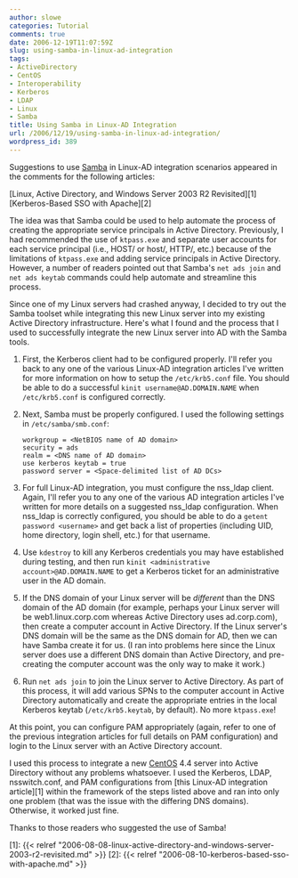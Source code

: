 ```yaml
---
author: slowe
categories: Tutorial
comments: true
date: 2006-12-19T11:07:59Z
slug: using-samba-in-linux-ad-integration
tags:
- ActiveDirectory
- CentOS
- Interoperability
- Kerberos
- LDAP
- Linux
- Samba
title: Using Samba in Linux-AD Integration
url: /2006/12/19/using-samba-in-linux-ad-integration/
wordpress_id: 389
---
```


Suggestions to use [Samba](http://www.samba.org/) in Linux-AD integration scenarios appeared in the comments for the following articles:

[Linux, Active Directory, and Windows Server 2003 R2 Revisited][1]  
[Kerberos-Based SSO with Apache][2]

The idea was that Samba could be used to help automate the process of creating the appropriate service principals in Active Directory. Previously, I had recommended the use of `ktpass.exe` and separate user accounts for each service principal (i.e., HOST/ or host/, HTTP/, etc.) because of the limitations of `ktpass.exe` and adding service principals in Active Directory. However, a number of readers pointed out that Samba's `net ads join` and `net ads keytab` commands could help automate and streamline this process.

Since one of my Linux servers had crashed anyway, I decided to try out the Samba toolset while integrating this new Linux server into my existing Active Directory infrastructure. Here's what I found and the process that I used to successfully integrate the new Linux server into AD with the Samba tools.

1. First, the Kerberos client had to be configured properly. I'll refer you back to any one of the various Linux-AD integration articles I've written for more information on how to setup the `/etc/krb5.conf` file. You should be able to do a successful `kinit username@AD.DOMAIN.NAME` when `/etc/krb5.conf` is configured correctly.

2. Next, Samba must be properly configured. I used the following settings in `/etc/samba/smb.conf`:

    ``` text
    workgroup = <NetBIOS name of AD domain> 
    security = ads
    realm = <DNS name of AD domain>
    use kerberos keytab = true
    password server = <Space-delimited list of AD DCs>
    ```

3. For full Linux-AD integration, you must configure the nss\_ldap client. Again, I'll refer you to any one of the various AD integration articles I've written for more details on a suggested nss\_ldap configuration. When nss\_ldap is correctly configured, you should be able to do a `getent password <username>` and get back a list of properties (including UID, home directory, login shell, etc.) for that username.

4. Use `kdestroy` to kill any Kerberos credentials you may have established during testing, and then run `kinit <administrative account>@AD.DOMAIN.NAME` to get a Kerberos ticket for an administrative user in the AD domain.

5. If the DNS domain of your Linux server will be _different_ than the DNS domain of the AD domain (for example, perhaps your Linux server will be web1.linux.corp.com whereas Active Directory uses ad.corp.com), then create a computer account in Active Directory. If the Linux server's DNS domain will be the same as the DNS domain for AD, then we can have Samba create it for us. (I ran into problems here since the Linux server does use a different DNS domain than Active Directory, and pre-creating the computer account was the only way to make it work.)

6. Run `net ads join` to join the Linux server to Active Directory. As part of this process, it will add various SPNs to the computer account in Active Directory automatically and create the appropriate entries in the local Kerberos keytab (`/etc/krb5.keytab`, by default). No more `ktpass.exe`!

At this point, you can configure PAM appropriately (again, refer to one of the previous integration articles for full details on PAM configuration) and login to the Linux server with an Active Directory account.

I used this process to integrate a new [CentOS](http://www.centos.org/) 4.4 server into Active Directory without any problems whatsoever. I used the Kerberos, LDAP, nsswitch.conf, and PAM configurations from [this Linux-AD integration article][1] within the framework of the steps listed above and ran into only one problem (that was the issue with the differing DNS domains). Otherwise, it worked just fine.

Thanks to those readers who suggested the use of Samba!

[1]: {{< relref "2006-08-08-linux-active-directory-and-windows-server-2003-r2-revisited.md" >}}
[2]: {{< relref "2006-08-10-kerberos-based-sso-with-apache.md" >}}

